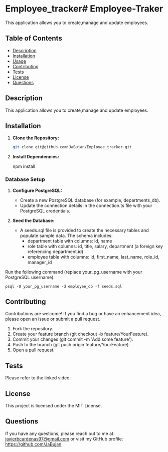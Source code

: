 # Employee_tracker# Employee-Traker
This application allows you to create,manage and update employees.

## Table of Contents

- [Description](#description)
- [Installation](#installation)
- [Usage](#usage)
- [Contributing](#contributing)
- [Tests](#tests)
- [License](#license)
- [Questions](#questions)

## Description

This application allows you to create,manage and update employees.

## Installation

1. **Clone the Repository:**

   ```bash
   git clone git@github.com:JaBujan/Employee_tracker.git

2. **Install Dependencies:**

    npm install

### Database Setup

1. **Configure PostgreSQL:**
    - Create a new PostgreSQL database (for example, departments_db).
    - Update the connection details in the connection.ts file with your PostgreSQL credentials.

2. **Seed the Database:**
    - A seeds.sql file is provided to create the necessary tables and populate sample data. The schema includes:
        - department table with columns: id, name
        - role table with columns: id, title, salary, department (a foreign key referencing department.id)
        - employee table with columns: id, first_name, last_name, role_id, manager_id

Run the following command (replace your_pg_username with your PostgreSQL username):

    psql -U your_pg_username -d employee_db -f seeds.sql


## Contributing

Contributions are welcome! If you find a bug or have an enhancement idea, please open an issue or submit a pull request.

1. Fork the repository.
2. Create your feature branch (git checkout -b feature/YourFeature).
3. Commit your changes (git commit -m 'Add some feature').
4. Push to the branch (git push origin feature/YourFeature).
5. Open a pull request.

## Tests

Please refer to the linked video: 

## License

This project is licensed under the MIT License.

## Questions

If you have any questions, please reach out to me at: javierbcardenas97@gmail.com or visit my GitHub profile: https://github.com/JaBujan